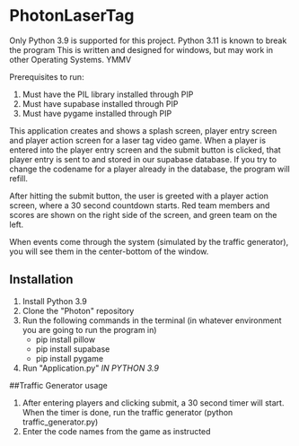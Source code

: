 # PhotonLaserTag
Only Python 3.9 is supported for this project. Python 3.11 is known to break the program
This is written and designed for windows, but may work in other Operating Systems. YMMV


Prerequisites to run: 
1. Must have the PIL library installed through PIP
2. Must have supabase installed through PIP
3. Must have pygame installed through PIP


This application creates and shows a splash screen, player entry screen and player action screen for a laser tag video game. 
When a player is entered into the player entry screen and the submit button is clicked, 
that player entry is sent to and stored in our supabase database. If you try to change the codename for 
a player already in the database, the program will refill.  

After hitting the submit button, the user is greeted with a player action screen, where a 30 second countdown starts. Red team members and scores are shown on the right side of the screen, and green team on the left.

When events come through the system (simulated by the traffic generator), you will
see them in the center-bottom of the window.

## Installation
1. Install Python 3.9
2. Clone the "Photon" repository
3. Run the following commands in the terminal (in whatever environment you are going to run the program in)
    * pip install pillow
    * pip install supabase
    * pip install pygame
4. Run "Application.py" *IN PYTHON 3.9*

##Traffic Generator usage
1. After entering players and clicking submit, a 30 second timer will start. When the timer
is done, run the traffic generator (python traffic_generator.py)
2. Enter the code names from the game as instructed
